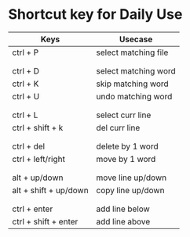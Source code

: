 # Shortcut key for Daily Use

| Keys | Usecase |
| ----- | ------ |
| ctrl + P | select matching file |
| |  |
| |  |
| ctrl + D | select matching word |
| ctrl + K | skip matching word |
| ctrl + U | undo matching word |
| |  |
| |  |
| ctrl + L | select curr line |
| ctrl + shift + k | del curr line |
| |  |
| |  |
| ctrl + del | delete by 1 word |
| ctrl + left/right | move by 1 word |
| |  |
| |  |
| alt + up/down | move line up/down |
| alt + shift + up/down | copy line up/down |
| |  |
| |  |
| ctrl + enter | add line below |
| ctrl + shift + enter | add line above |